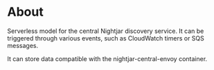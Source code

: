 # About

Serverless model for the central Nightjar discovery service.  It can be triggered through various events, such as CloudWatch timers or SQS messages.

It can store data compatible with the nightjar-central-envoy container.
